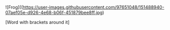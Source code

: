![Frog]((https://user-images.githubusercontent.com/97651048/151488940-07aef05e-d926-4e68-b06f-451879bee8ff.jpg)

[Word with brackets around it]
